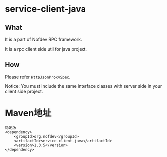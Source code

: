 # service-client-java

## What

It is a part of Nofdev RPC framework. 

It is a rpc client side util for java project. 

## How 

Please refer `HttpJsonProxySpec`. 

Notice: You must include the same interface classes with server side in your client side project. 

# Maven地址

```
稳定版
<dependency>
    <groupId>org.nofdev</groupId>
    <artifactId>service-client-java</artifactId>
    <version>1.3.5</version>
</dependency>

```